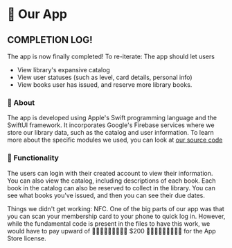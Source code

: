 # 📱 Our App
## COMPLETION LOG!
The app is now finally completed! To re-iterate:
The app should let users
- View library's expansive catalog
- View user statuses (such as level, card details, personal info)
- View books user has issued, and reserve more library books.

### 📕 About
The app is developed using Apple's Swift programming language and the SwiftUI framework. It incorporates Google's Firebase services where we store our library data, such as the catalog and user information.
To learn more about the specific modules we used, you can look at [our source code](https://github.com/FloppyLavenderCooki/memberApp-iOS)

### 📗 Functionality
The users can login with their created account to view their information.
You can also view the catalog, including descriptions of each book. Each book in the catalog can also be reserved to collect in the library.
You can see what books you've issued, and then you can see their due dates.

Things we didn't get working:
NFC. One of the big parts of our app was that you can scan your membership card to your phone to quick log in. However, while the fundamental code is present in the files to have this work, we would have to pay upward of 💸💸💸💸💸💸💸💸💸 $200 💸💸💸💸💸💸💸💸💸 for the App Store license.
